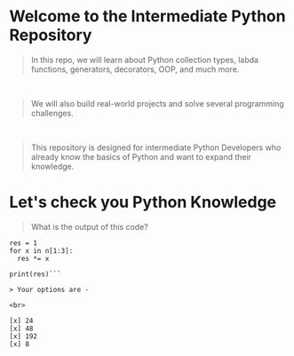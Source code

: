 # Welcome to the Intermediate Python Repository

> In this repo, we will learn about Python collection types, labda functions, generators, decorators, OOP, and much more.

<br>

> We will also build real-world projects and solve several programming challenges.

<br>

> This repository is designed for intermediate Python Developers who already know the basics of Python and want to expand their knowledge.

# Let's check you Python Knowledge

> What is the output of this code?

```n = [2, 4, 6, 8]
res = 1
for x in n[1:3]:
  res *= x

print(res)```

> Your options are -

<br>

[x] 24
[x] 48
[x] 192
[x] 8

